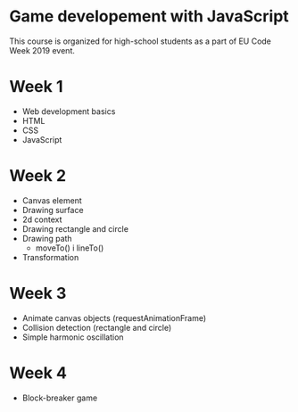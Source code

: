 # Game developement with JavaScript

This course is organized for high-school students as a part of EU Code Week 2019 event.

# Week 1
- Web development basics
- HTML
- CSS
- JavaScript

# Week 2
- Canvas element
- Drawing surface
- 2d context
- Drawing rectangle and circle
- Drawing path
  - moveTo() i lineTo()
- Transformation

# Week 3
- Animate canvas objects (requestAnimationFrame)
- Collision detection (rectangle and circle)
- Simple harmonic oscillation

# Week 4
- Block-breaker game
